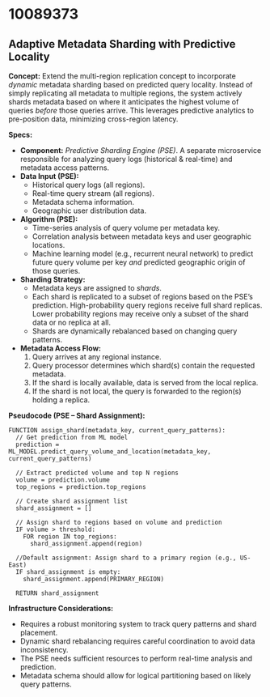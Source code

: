 # 10089373

## Adaptive Metadata Sharding with Predictive Locality

**Concept:** Extend the multi-region replication concept to incorporate *dynamic* metadata sharding based on predicted query locality. Instead of simply replicating all metadata to multiple regions, the system actively shards metadata based on where it anticipates the highest volume of queries *before* those queries arrive. This leverages predictive analytics to pre-position data, minimizing cross-region latency.

**Specs:**

*   **Component:** *Predictive Sharding Engine (PSE)*. A separate microservice responsible for analyzing query logs (historical & real-time) and metadata access patterns.
*   **Data Input (PSE):**
    *   Historical query logs (all regions).
    *   Real-time query stream (all regions).
    *   Metadata schema information.
    *   Geographic user distribution data.
*   **Algorithm (PSE):**
    *   Time-series analysis of query volume per metadata key.
    *   Correlation analysis between metadata keys and user geographic locations.
    *   Machine learning model (e.g., recurrent neural network) to predict future query volume per key *and* predicted geographic origin of those queries.
*   **Sharding Strategy:**
    *   Metadata keys are assigned to *shards*.
    *   Each shard is replicated to a subset of regions based on the PSE’s prediction.  High-probability query regions receive full shard replicas.  Lower probability regions may receive only a subset of the shard data or no replica at all.
    *   Shards are dynamically rebalanced based on changing query patterns.
*   **Metadata Access Flow:**
    1.  Query arrives at any regional instance.
    2.  Query processor determines which shard(s) contain the requested metadata.
    3.  If the shard is locally available, data is served from the local replica.
    4.  If the shard is not local, the query is forwarded to the region(s) holding a replica.

**Pseudocode (PSE – Shard Assignment):**

```
FUNCTION assign_shard(metadata_key, current_query_patterns):
  // Get prediction from ML model
  prediction = ML_MODEL.predict_query_volume_and_location(metadata_key, current_query_patterns)

  // Extract predicted volume and top N regions
  volume = prediction.volume
  top_regions = prediction.top_regions

  // Create shard assignment list
  shard_assignment = []

  // Assign shard to regions based on volume and prediction
  IF volume > threshold:
    FOR region IN top_regions:
      shard_assignment.append(region)

  //Default assignment: Assign shard to a primary region (e.g., US-East)
  IF shard_assignment is empty:
    shard_assignment.append(PRIMARY_REGION)

  RETURN shard_assignment
```

**Infrastructure Considerations:**

*   Requires a robust monitoring system to track query patterns and shard placement.
*   Dynamic shard rebalancing requires careful coordination to avoid data inconsistency.
*   The PSE needs sufficient resources to perform real-time analysis and prediction.
*   Metadata schema should allow for logical partitioning based on likely query patterns.